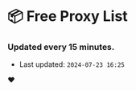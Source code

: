 # :package: Free Proxy List
### Updated every 15 minutes.

- Last updated: `2024-07-23 16:25`

:heart:
